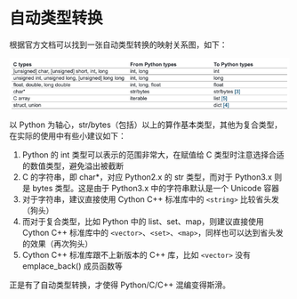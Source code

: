 # 自动类型转换

根据官方文档可以找到一张自动类型转换的映射关系图，如下：

![](https://github.com/hsxhr-10/Blog/blob/master/image/cython%E8%87%AA%E5%8A%A8%E7%B1%BB%E5%9E%8B%E8%BD%AC%E6%8D%A2%E6%98%A0%E5%B0%84%E5%9B%BE.png)

以 Python 为轴心，str/bytes（包括）以上的算作基本类型，其他为复合类型，在实际的使用中有些小建议如下：

1. Python 的 int 类型可以表示的范围非常大，在赋值给 C 类型时注意选择合适的数值类型，避免溢出被截断
2. C 的字符串，即 char*，对应 Python2.x 的 str 类型，而对于 Python3.x 则是 bytes 类型。这是由于 Python3.x 中的字符串默认是一个 Unicode 容器
3. 对于字符串，建议直接使用 Cython C++ 标准库中的 `<string>` 比较省头发（狗头）
4. 而对于复合类型，比如 Python 中的 list、set、map，则建议直接使用 Cython C++ 标准库中的 `<vector>`、`<set>`、`<map>`，同样也可以达到省头发的效果（再次狗头）
5. Cython C++ 标准库跟不上新版本的 C++ 库，比如 `<vector>` 没有 emplace_back() 成员函数等

正是有了自动类型转换，才使得 Python/C/C++ 混编变得斯滑。